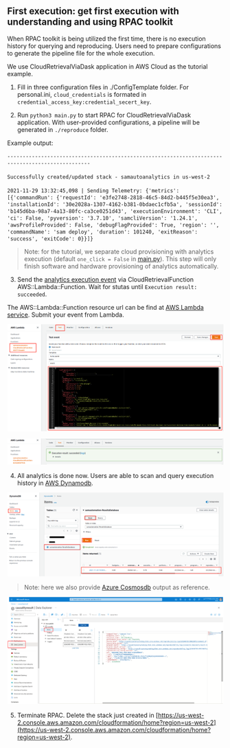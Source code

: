 ## First execution: get first execution with understanding and using RPAC toolkit

When RPAC toolkit is being utilized the first time, there is no execution history for querying and reproducing. Users need to prepare configurations to generate the pipeline file for the whole execution. 

We use CloudRetrievalViaDask application in AWS Cloud as the tutorial example.


1. Fill in three configuration files in ./ConfigTemplate folder. For personal.ini, `cloud_credentials` is formated in `credential_access_key:credential_secert_key`. 


2. Run `python3 main.py` to start RPAC for CloudRetrievalViaDask application. With user-provided configurations, a pipeline will be generated in `./reproduce` folder.

Example output:
```
-------------------------------------------------------------------------------------------------

Successfully created/updated stack - samautoanalytics in us-west-2

2021-11-29 13:32:45,098 | Sending Telemetry: {'metrics': [{'commandRun': {'requestId': 'e3fe2748-2818-46c5-84d2-b445f5e30ea3', 'installationId': '30e2028a-1307-4162-b381-0bdaec1cfb5a', 'sessionId': 'b145d6ba-98a7-4a13-80fc-ca3ce0251d43', 'executionEnvironment': 'CLI', 'ci': False, 'pyversion': '3.7.10', 'samcliVersion': '1.24.1', 'awsProfileProvided': False, 'debugFlagProvided': True, 'region': '', 'commandName': 'sam deploy', 'duration': 101240, 'exitReason': 'success', 'exitCode': 0}}]}

```

> Note: for the tutorial, we separate cloud provisioning with analytics execution (default `one_click = False` in [main.py](https://github.com/big-data-lab-umbc/Reproducible_and_portable_app_in_cloud/blob/b8aed7794df935ccdf9a5a193312955a1eab7e53/main.py#L19)). This step will only finish software and hardware provisioning of analytics automatically.


3. Send the [analytics execution event](../AwsServerlessTemplate/CloudRetrievalViaDask/SampleEvent.json) via CloudRetrievalFunction AWS::Lambda::Function. Wait for stutas until `Execution result: succeeded`.

The AWS::Lambda::Function resource url can be find at [AWS Lambda service](https://us-west-2.console.aws.amazon.com/lambda/home?region=us-west-2#/functions). Submit your event from Lambda.

<p align="center"><img src="./figures/submit_event.png"/></p>
<p align="center"><img src="./figures/submit_successed.png"/></p>


4. All analytics is done now. Users are able to scan and query execution history in [AWS Dynamodb](https://us-west-2.console.aws.amazon.com/dynamodbv2/home?region=us-west-2#item-explorer).

<p align="center"><img src="./figures/dynamodbscan.png"/></p>

> Note: here we also provide [Azure Cosmosdb](https://portal.azure.com/#@umbc.onmicrosoft.com/resource/subscriptions/250c38e9-47a3-4d89-bc68-54155a7fe08e/resourcegroups/StartlyResource/providers/Microsoft.DocumentDB/databaseAccounts/causalityresult/dataExplorer) output as reference.

<p align="center"><img src="./figures/cosmosdb.png"/></p>


5. Terminate RPAC. Delete the stack just created in [https://us-west-2.console.aws.amazon.com/cloudformation/home?region=us-west-2](https://us-west-2.console.aws.amazon.com/cloudformation/home?region=us-west-2).
